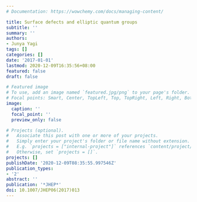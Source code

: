 ```yaml
---
# Documentation: https://wowchemy.com/docs/managing-content/

title: Surface defects and elliptic quantum groups
subtitle: ''
summary: ''
authors:
- Junya Yagi
tags: []
categories: []
date: '2017-01-01'
lastmod: 2020-12-09T16:35:56+08:00
featured: false
draft: false

# Featured image
# To use, add an image named `featured.jpg/png` to your page's folder.
# Focal points: Smart, Center, TopLeft, Top, TopRight, Left, Right, BottomLeft, Bottom, BottomRight.
image:
  caption: ''
  focal_point: ''
  preview_only: false

# Projects (optional).
#   Associate this post with one or more of your projects.
#   Simply enter your project's folder or file name without extension.
#   E.g. `projects = ["internal-project"]` references `content/project/deep-learning/index.md`.
#   Otherwise, set `projects = []`.
projects: []
publishDate: '2020-12-09T08:35:55.997546Z'
publication_types:
- '2'
abstract: ''
publication: '*JHEP*'
doi: 10.1007/JHEP06(2017)013
---
```

